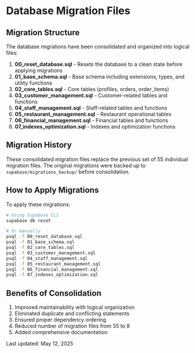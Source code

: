 # Database Migration Files

## Migration Structure

The database migrations have been consolidated and organized into logical files:

1. **00_reset_database.sql** - Resets the database to a clean state before applying migrations
2. **01_base_schema.sql** - Base schema including extensions, types, and utility functions
3. **02_core_tables.sql** - Core tables (profiles, orders, order_items)
4. **03_customer_management.sql** - Customer-related tables and functions
5. **04_staff_management.sql** - Staff-related tables and functions
6. **05_restaurant_management.sql** - Restaurant operational tables
7. **06_financial_management.sql** - Financial tables and functions
8. **07_indexes_optimization.sql** - Indexes and optimization functions

## Migration History

These consolidated migration files replace the previous set of 55 individual migration files.
The original migrations were backed up to `supabase/migrations_backup/` before consolidation.

## How to Apply Migrations

To apply these migrations:

```bash
# Using Supabase CLI
supabase db reset

# Or manually
psql -f 00_reset_database.sql
psql -f 01_base_schema.sql
psql -f 02_core_tables.sql
psql -f 03_customer_management.sql
psql -f 04_staff_management.sql
psql -f 05_restaurant_management.sql
psql -f 06_financial_management.sql
psql -f 07_indexes_optimization.sql
```

## Benefits of Consolidation

1. Improved maintainability with logical organization
2. Eliminated duplicate and conflicting statements
3. Ensured proper dependency ordering
4. Reduced number of migration files from 55 to 8
5. Added comprehensive documentation

Last updated: May 12, 2025
